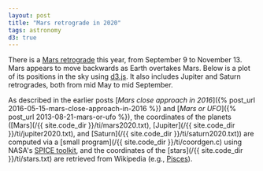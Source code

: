 ```yaml
---
layout: post
title: "Mars retrograde in 2020"
tags: astronomy
d3: true
---
```


There is a [Mars retrograde](https://mars.nasa.gov/all-about-mars/night-sky/retrograde/)
this year, from September 9 to November 13.
Mars appears to move backwards as Earth overtakes Mars.
Below is a plot of its positions in the sky using [d3.js](https://d3js.org/).
It also includes Jupiter and Saturn retrogrades,
both from mid May to mid September.

<p>
<center>
<div id="mars2020" title="Mars (2020)"></div>
</center>
</p>

As described in the earlier posts
[_Mars close approach in 2016_]({% post_url 2016-05-15-mars-close-approach-in-2016 %})
and
[_Mars or UFO_]({% post_url 2013-08-21-mars-or-ufo %}),
the coordinates of the planets
([Mars](/{{ site.code_dir }}/ti/mars2020.txt),
 [Jupiter](/{{ site.code_dir }}/ti/jupiter2020.txt), and
 [Saturn](/{{ site.code_dir }}/ti/saturn2020.txt))
are computed via a [small program](/{{ site.code_dir }}/ti/coordgen.c)
using NASA's [SPICE toolkit](http://naif.jpl.nasa.gov/),
and the coordinates of the [stars](/{{ site.code_dir }}/ti/stars.txt) are retrieved from Wikipedia
(e.g., [Pisces](https://en.wikipedia.org/wiki/List_of_stars_in_Pisces)).

<script src="/{{ site.code_dir }}/ti/ti.js"></script>
<script>
ti.load("#mars2020", {
  width: 800,
  height: 450,
  margin: {top: 10, bottom: 10},
  offset: {ra: 300},
  stars: {
    src: "/{{ site.code_dir }}/ti/stars.txt",
    map: ["Sagittarius", "Capricornus", "Aquarius", "Pisces", "Aries",
          "Sculptor", "Pegasus", "Aquila", "Cetus"],
  },
  planets: [{
    src: "/{{ site.code_dir }}/ti/mars2020.txt",
    attr: ti.marsAttr,
  }, {
    src: "/{{ site.code_dir }}/ti/jupiter2020.txt",
    attr: ti.jupiterAttr,
  }, {
    src: "/{{ site.code_dir }}/ti/saturn2020.txt",
    attr: ti.saturnAttr,
  }],
  duration: 15,
});
</script>
